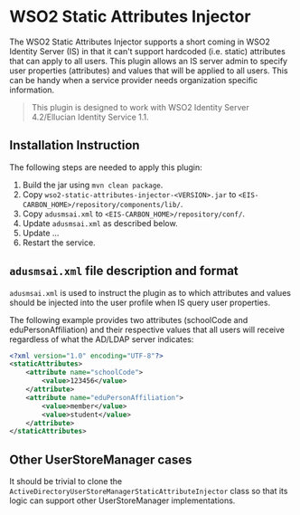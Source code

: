 WSO2 Static Attributes Injector
===============================

The WSO2 Static Attributes Injector supports a short coming in WSO2 Identity Server (IS) in that it can't support hardcoded (i.e. static) attributes that can apply to all users.
This plugin allows an IS server admin to specify user properties (attributes) and values that will be applied to all users. This can be handy when a service provider
needs organization specific information.  

> This plugin is designed to work with WSO2 Identity Server 4.2/Ellucian Identity Service 1.1.
 
## Installation Instruction

The following steps are needed to apply this plugin:

1. Build the jar using `mvn clean package`.
2. Copy `wso2-static-attributes-injector-<VERSION>.jar` to `<EIS-CARBON_HOME>/repository/components/lib/`.
3. Copy `adusmsai.xml` to `<EIS-CARBON_HOME>/repository/conf/`.
4. Update `adusmsai.xml` as described below.
5. Update ...
6. Restart the service.


## `adusmsai.xml` file description and format

`adusmsai.xml` is used to instruct the plugin as to which attributes and values should be injected into the user profile when IS query user properties.

The following example provides two attributes (schoolCode and eduPersonAffiliation) and their respective values that all users will receive regardless of what the AD/LDAP server indicates:

```xml
<?xml version="1.0" encoding="UTF-8"?>
<staticAttributes>
    <attribute name="schoolCode">
        <value>123456</value>
    </attribute>
    <attribute name="eduPersonAffiliation">
        <value>member</value>
        <value>student</value>
    </attribute>
</staticAttributes>
```

## Other UserStoreManager cases
It should be trivial to clone the `ActiveDirectoryUserStoreManagerStaticAttributeInjector` class so that its logic can support other UserStoreManager implementations.
